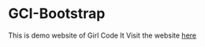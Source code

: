 # GCI-Bootstrap
This is demo website of Girl Code It
Visit the website [here]( https://urvashi-code1255.github.io/GCI-Bootstrap/)
